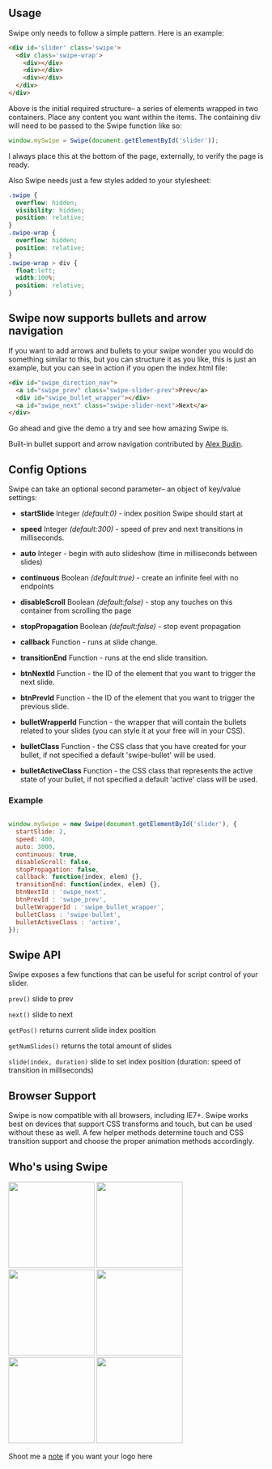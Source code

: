 ## Usage
Swipe only needs to follow a simple pattern. Here is an example:

``` html
<div id='slider' class='swipe'>
  <div class='swipe-wrap'>
    <div></div>
    <div></div>
    <div></div>
  </div>
</div>
```

Above is the initial required structure– a series of elements wrapped in two containers. Place any content you want within the items. The containing div will need to be passed to the Swipe function like so:

``` js
window.mySwipe = Swipe(document.getElementById('slider'));
```

I always place this at the bottom of the page, externally, to verify the page is ready.

Also Swipe needs just a few styles added to your stylesheet:

``` css
.swipe {
  overflow: hidden;
  visibility: hidden;
  position: relative;
}
.swipe-wrap {
  overflow: hidden;
  position: relative;
}
.swipe-wrap > div {
  float:left;
  width:100%;
  position: relative;
}
```

## Swipe now supports bullets and arrow navigation

If you want to add arrows and bullets to your swipe wonder you would do something similar to this, but you can structure it as you like, this is just an example, but you can see in action if you open the index.html file:

``` html
<div id="swipe_direction_nav">
  <a id="swipe_prev" class="swipe-slider-prev">Prev</a>
  <div id="swipe_bullet_wrapper"></div>
  <a id="swipe_next" class="swipe-slider-next">Next</a>
</div>
```

Go ahead and give the demo a try and see how amazing Swipe is.

Built-in bullet support and arrow navigation contributed by [Alex Budin](https://github.com/alex-b).



## Config Options

Swipe can take an optional second parameter– an object of key/value settings:

- **startSlide** Integer *(default:0)* - index position Swipe should start at

-	**speed** Integer *(default:300)* - speed of prev and next transitions in milliseconds.

- **auto** Integer - begin with auto slideshow (time in milliseconds between slides)

- **continuous** Boolean *(default:true)* - create an infinite feel with no endpoints

- **disableScroll** Boolean *(default:false)* - stop any touches on this container from scrolling the page

- **stopPropagation** Boolean *(default:false)* - stop event propagation
 
-	**callback** Function - runs at slide change.

- **transitionEnd** Function - runs at the end slide transition.

- **btnNextId** Function - the ID of the element that you want to trigger the next slide.

- **btnPrevId** Function - the ID of the element that you want to trigger the previous slide.

- **bulletWrapperId** Function - the wrapper that will contain the bullets related to your slides (you can style it at your free will in your CSS).

- **bulletClass** Function - the CSS class that you have created for your bullet, if not specified a default 'swipe-bullet' will be used.

- **bulletActiveClass** Function - the CSS class that represents the active state of your bullet, if not specified a default 'active' class will be used.

### Example

``` js

window.mySwipe = new Swipe(document.getElementById('slider'), {
  startSlide: 2,
  speed: 400,
  auto: 3000,
  continuous: true,
  disableScroll: false,
  stopPropagation: false,
  callback: function(index, elem) {},
  transitionEnd: function(index, elem) {},
  btnNextId : 'swipe_next',
  btnPrevId : 'swipe_prev',
  bulletWrapperId : 'swipe_bullet_wrapper',
  bulletClass : 'swipe-bullet',
  bulletActiveClass : 'active',
});

```

## Swipe API

Swipe exposes a few functions that can be useful for script control of your slider.

`prev()` slide to prev

`next()` slide to next

`getPos()` returns current slide index position

`getNumSlides()` returns the total amount of slides

`slide(index, duration)` slide to set index position (duration: speed of transition in milliseconds)

## Browser Support
Swipe is now compatible with all browsers, including IE7+. Swipe works best on devices that support CSS transforms and touch, but can be used without these as well. A few helper methods determine touch and CSS transition support and choose the proper animation methods accordingly.

## Who's using Swipe
<img src='http://swipejs.com/assets/swipe-cnn.png' width='170'>
<img src='http://swipejs.com/assets/swipe-airbnb.png' width='170'>
<img src='http://swipejs.com/assets/swipe-nhl.png' width='170'>
<img src='http://swipejs.com/assets/swipe-htc.png' width='170'>
<img src='http://swipejs.com/assets/swipe-thinkgeek.png' width='170'>
<img src='http://swipejs.com/assets/swipe-snapguide.png' width='170'>

Shoot me a [note](mailto:brad@birdsall.co) if you want your logo here
